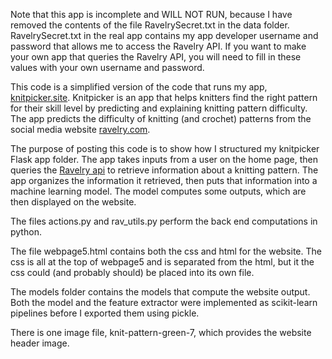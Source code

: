 Note that this app is incomplete and WILL NOT RUN, because I have removed the contents of the file RavelrySecret.txt in the data folder. RavelrySecret.txt in the real app contains my app developer username and password that allows me to access the Ravelry API. If you want to make your own app that queries the Ravelry API, you will need to fill in these values with your own username and password.

This code is a simplified version of the code that runs my app, [knitpicker.site](https://www.knitpicker.site). Knitpicker is an app that helps knitters find the right pattern for their skill level by predicting and explaining knitting pattern difficulty. The app predicts the difficulty of knitting (and crochet) patterns from the social media website [ravelry.com](https://www.ravelry.com).

The purpose of posting this code is to show how I structured my knitpicker Flask app folder. The app takes inputs from a user on the home page, then queries the [Ravelry api](https://www.ravelry.com/api#patterns_patterns) to retrieve information about a knitting pattern. The app organizes the information it retrieved, then puts that information into a machine learning model. The model computes some outputs, which are then displayed on the website.

The files actions.py and rav_utils.py perform the back end computations in python.

The file webpage5.html contains both the css and html for the website. The css is all at the top of webpage5 and is separated from the html, but it the css could (and probably should) be placed into its own file.

The models folder contains the models that compute the website output. Both the model and the feature extractor were implemented as scikit-learn pipelines before I exported them using pickle.

There is one image file, knit-pattern-green-7, which provides the website header image.
